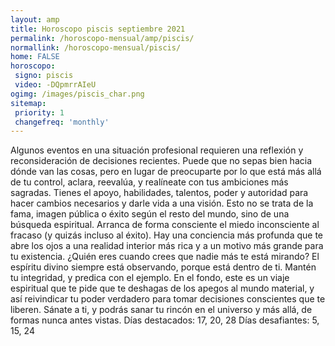 ```yaml
---
layout: amp
title: Horoscopo piscis septiembre 2021 
permalink: /horoscopo-mensual/amp/piscis/
normallink: /horoscopo-mensual/piscis/
home: FALSE
horoscopo:
 signo: piscis
 video: -DQpmrrAIeU
ogimg: /images/piscis_char.png
sitemap:
 priority: 1
 changefreq: 'monthly'
---
```



Algunos eventos en una situación profesional requieren una reflexión y reconsideración de decisiones recientes. Puede que no sepas bien hacia dónde van las cosas, pero en lugar de preocuparte por lo que está más allá de tu control, aclara, reevalúa, y realíneate con tus ambiciones más sagradas. Tienes el apoyo, habilidades, talentos, poder y autoridad para hacer cambios necesarios y darle vida a una visión. Esto no se trata de la fama, imagen pública o éxito según el resto del mundo, sino de una búsqueda espiritual. Arranca de forma consciente el miedo inconsciente al fracaso (y quizás incluso al éxito). 
Hay una conciencia más profunda que te abre los ojos a una realidad interior más rica y a un motivo más grande para tu existencia. ¿Quién eres cuando crees que nadie más te está mirando? El espíritu divino siempre está observando, porque está dentro de ti. Mantén tu integridad, y predica con el ejemplo. 
En el fondo, este es un viaje espiritual que te pide que te deshagas de los apegos al mundo material, y así reivindicar tu poder verdadero para tomar decisiones conscientes que te liberen. Sánate a ti, y podrás sanar tu rincón en el universo y más allá, de formas nunca antes vistas. 
Días destacados: 17, 20, 28
Días desafiantes: 5, 15, 24